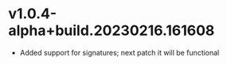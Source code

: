
# v1.0.4-alpha+build.20230216.161608

- Added support for signatures; next patch it will be functional
